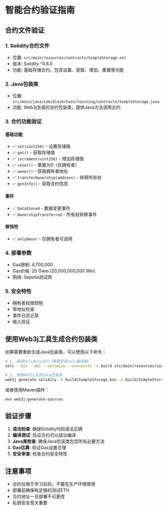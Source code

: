 # 智能合约验证指南

## 合约文件验证

### 1. Solidity合约文件
- 位置: `src/main/resources/contracts/SimpleStorage.sol`
- 版本: Solidity ^0.8.0
- 功能: 基础存储合约，包含设置、获取、增加、重置等功能

### 2. Java包装类
- 位置: `src/main/java/com/blockchain/learning/contracts/SimpleStorage.java`
- 功能: Web3j生成的合约包装类，提供Java方法调用合约

### 3. 合约功能验证

#### 基础功能
- ✅ `set(uint256)` - 设置存储值
- ✅ `get()` - 获取存储值
- ✅ `increment(uint256)` - 增加存储值
- ✅ `reset()` - 重置为0（仅拥有者）
- ✅ `owner()` - 获取拥有者地址
- ✅ `transferOwnership(address)` - 转移所有权
- ✅ `getInfo()` - 获取合约信息

#### 事件
- ✅ `DataStored` - 数据变更事件
- ✅ `OwnershipTransferred` - 所有权转移事件

#### 修饰符
- ✅ `onlyOwner` - 仅拥有者可调用

### 4. 部署参数
- Gas限制: 4,700,000
- Gas价格: 20 Gwei (20,000,000,000 Wei)
- 网络: Sepolia测试网

### 5. 安全特性
- 拥有者权限控制
- 零地址检查
- 事件日志记录
- 输入验证

## 使用Web3j工具生成合约包装类

如果需要重新生成Java包装类，可以使用以下命令：

```bash
# 1. 编译Solidity合约（需要安装solc编译器）
solc --bin --abi --optimize --overwrite -o build src/main/resources/contracts/SimpleStorage.sol

# 2. 使用Web3j生成Java包装类
web3j generate solidity -b build/SimpleStorage.bin -a build/SimpleStorage.abi -o src/main/java -p com.blockchain.learning.contracts
```

或者使用Maven插件：

```bash
mvn web3j:generate-sources
```

## 验证步骤

1. **语法检查**: 确保Solidity代码语法正确
2. **编译测试**: 验证合约可以成功编译
3. **Java类检查**: 确保Java包装类包含所有必要方法
4. **Gas估算**: 验证Gas设置合理
5. **安全审查**: 检查合约安全特性

## 注意事项

- 合约仅用于学习目的，不要在生产环境使用
- 部署前确保有足够的测试ETH
- 合约地址一旦部署不可更改
- 私钥安全至关重要